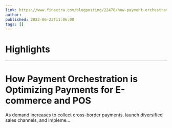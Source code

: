```yaml
---
link: https://www.finextra.com/blogposting/22478/how-payment-orchestration-is-optimizing-payments-for-e-commerce-and-pos?utm_medium=rssfinextra&utm_source=finextrafeed
author: 
published: 2022-06-22T11:06:00
tags: []
---
```

# Highlights


---
# How Payment Orchestration is Optimizing Payments for E-commerce and POS
As demand increases to collect cross-border payments, launch diversified sales channels, and impleme...